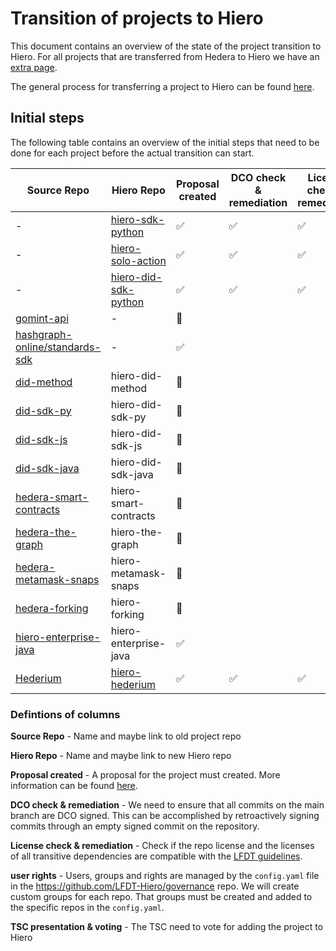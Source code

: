 # Transition of projects to Hiero

This document contains an overview of the state of the project transition to Hiero.
For all projects that are transferred from Hedera to Hiero we have an [extra page](transition.md).

The general process for transferring a project to Hiero can be found [here](howto-transfer.md).

## Initial steps

The following table contains an overview of the initial steps that need to be done for each project before the actual transition can start.

| Source Repo                                                                 | Hiero Repo                                                                   | Proposal created   | DCO check & remediation   | License check & remediation | user rights       | TSC presentation & voting |  transfered |
|-----------------------------------------------------------------------------|------------------------------------------------------------------------------| ------------------ | ------------------------- | --------------------------- | ----------------- | ------------------------- |------------|
| -                                                                           | [hiero-sdk-python](https://github.com/hiero-ledger/hiero-sdk-python)         | :white_check_mark: | :white_check_mark:        | :white_check_mark:         | :white_check_mark: | :white_check_mark:        | :tada:     |
| -                                                                           | [hiero-solo-action](https://github.com/hiero-ledger/hiero-solo-action)       | :white_check_mark: | :white_check_mark:        | :white_check_mark:         | :white_check_mark: | :white_check_mark:        | :tada:     |
| -                                                                           | [hiero-did-sdk-python](https://github.com/hiero-ledger/hiero-did-sdk-python) | :white_check_mark: | :white_check_mark:        | :white_check_mark:         | :white_check_mark: | :white_check_mark:        | :tada:     |
| [gomint-api](https://github.com/gomintco/gomint-api)                        | -                                                                            | :construction: |         |         | |  |    |
| [hashgraph-online/standards-sdk](https://github.com/hashgraph-online/standards-sdk)                        | -                                                                            | :white_check_mark: |         |         | |  |    |
| [did-method](https://github.com/hashgraph/did-method)                       | hiero-did-method                                                             | :construction: | | | | | |
| [did-sdk-py](https://github.com/hashgraph/did-sdk-py)                       | hiero-did-sdk-py                                                             | :construction: | | | | | |
| [did-sdk-js](https://github.com/hashgraph/did-sdk-js)                       | hiero-did-sdk-js                                                             | :construction: | | | | | |
| [did-sdk-java](https://github.com/hashgraph/did-sdk-java)                   | hiero-did-sdk-java                                                           | :construction: | | | | | |
| [hedera-smart-contracts](https://github.com/hashgraph/hedera-smart-contracts)      | hiero-smart-contracts                                                        | :construction: | | | | | |
| [hedera-the-graph](https://github.com/hashgraph/hedera-the-graph)           | hiero-the-graph                                                              | :construction: | | | | | |
| [hedera-metamask-snaps](https://github.com/hashgraph/hedera-metamask-snaps) | hiero-metamask-snaps                                                         | :construction: | | | | | |
| [hedera-forking](https://github.com/hashgraph/hedera-forking)               | hiero-forking                                                                | :construction: | | | | | |
| [hiero-enterprise-java](https://github.com/OpenElements/hiero-enterprise-java)               | hiero-enterprise-java                                       | :white_check_mark: | | | | | |
| [Hederium](https://github.com/LimeChain/Hederium) | [hiero-hederium](https://github.com/hiero-ledger/hiero-hederium) | :white_check_mark: | :white_check_mark: | :white_check_mark: | :construction: | :white_check_mark: | :construction: |

### Defintions of columns

**Source Repo** - Name and maybe link to old project repo

**Hiero Repo** - Name and maybe link to new Hiero repo

**Proposal created** - A proposal for the project must created. More information can be found [here](howto-transfer.md).

**DCO check & remediation** - We need to ensure that all commits on the main branch are DCO signed. This can be accomplished by retroactively signing commits through an empty signed commit on the repository.

**License check & remediation** - Check if the repo license and the licenses of all transitive dependencies are compatible with the [LFDT guidelines](https://lf-decentralized-trust.github.io/governance/governing-documents/allowed-third-party-licenses.html).

**user rights** - Users, groups and rights are managed by the `config.yaml` file in the https://github.com/LFDT-Hiero/governance repo. We will create custom groups for each repo. That groups must be created and added to the specific repos in the `config.yaml`.

**TSC presentation & voting** - The TSC need to vote for adding the project to Hiero
